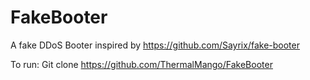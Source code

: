 # FakeBooter
A fake DDoS Booter inspired by https://github.com/Sayrix/fake-booter


To run:
Git clone https://github.com/ThermalMango/FakeBooter
